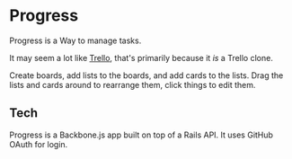 # Progress

Progress is a Way to manage tasks.

It may seem a lot like [Trello](https://trello.com/), that's primarily
because it _is_ a Trello clone.

Create boards, add lists to the boards, and add cards to the lists.
Drag the lists and cards around to rearrange them, click things to edit them.

## Tech

Progress is a Backbone.js app built on top of a Rails API.
It uses GitHub OAuth for login.

